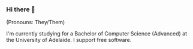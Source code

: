 ### Hi there 👋

(Pronouns: They/Them)

I'm currently studying for a Bachelor of Computer Science (Advanced) at the University of Adelaide. I support free software. 
